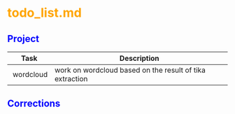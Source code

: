 # <span style="color:orange">todo_list.md</span>

## <span style="color:blue">Project</span>
| Task | Description |
| --- | --- |
| wordcloud | work on wordcloud based on the result of tika extraction  |


## <span style="color:blue">Corrections</span>